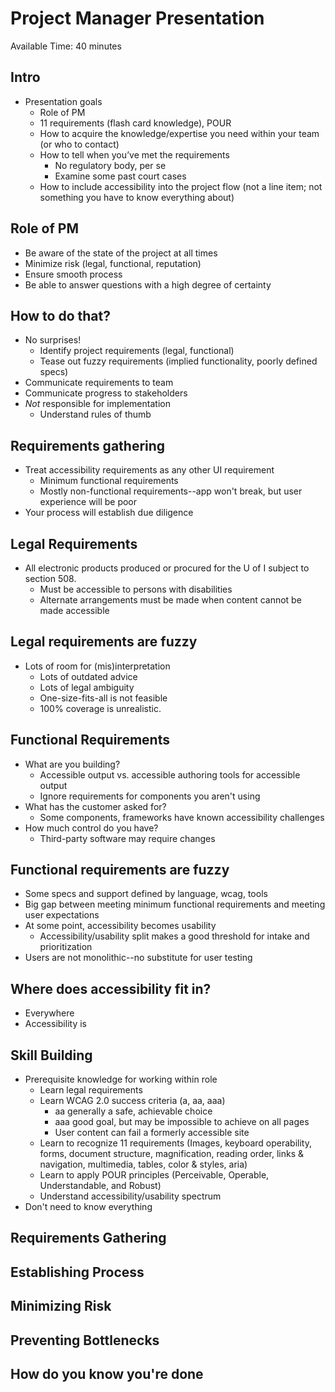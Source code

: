 # Project Manager Presentation

Available Time: 40 minutes

## Intro

* Presentation goals
    * Role of PM
    * 11 requirements (flash card knowledge), POUR
    * How to acquire the knowledge/expertise you need within your team (or who to contact)
    * How to tell when you’ve met the requirements
        * No regulatory body, per se
        * Examine some past court cases
    * How to include accessibility into the project flow (not a line item; not something you have to know everything about)

## Role of PM

* Be aware of the state of the project at all times
* Minimize risk (legal, functional, reputation)
* Ensure smooth process
* Be able to answer questions with a high degree of certainty

## How to do that?

* No surprises!
    * Identify project requirements (legal, functional)
    * Tease out fuzzy requirements (implied functionality, poorly defined specs)
* Communicate requirements to team
* Communicate progress to stakeholders
* *Not* responsible for implementation
    * Understand rules of thumb

## Requirements gathering

* Treat accessibility requirements as any other UI requirement
    * Minimum functional requirements
    * Mostly non-functional requirements--app won't break, but user experience will be poor
* Your process will establish due diligence
    
## Legal Requirements

* All electronic products produced or procured for the U of I subject to section 508.
    * Must be accessible to persons with disabilities
    * Alternate arrangements must be made when content cannot be made accessible

## Legal requirements are fuzzy

* Lots of room for (mis)interpretation
    * Lots of outdated advice
    * Lots of legal ambiguity
    * One-size-fits-all is not feasible
    * 100% coverage is unrealistic. 

## Functional Requirements

* What are you building?
    * Accessible output vs. accessible authoring tools for accessible output
    * Ignore requirements for components you aren't using
* What has the customer asked for?
    * Some components, frameworks have known accessibility challenges
* How much control do you have?
    * Third-party software may require changes

## Functional requirements are fuzzy

* Some specs and support defined by language, wcag, tools
* Big gap between meeting minimum functional requirements and meeting user expectations
* At some point, accessibility becomes usability
    * Accessibility/usability split makes a good threshold for intake and prioritization
* Users are not monolithic--no substitute for user testing

## Where does accessibility fit in?

* Everywhere
* Accessibility is 
## Skill Building

* Prerequisite knowledge for working within role
    * Learn legal requirements
    * Learn WCAG 2.0 success criteria (a, aa, aaa)
        * aa generally a safe, achievable choice
        * aaa good goal, but may be impossible to achieve on all pages
        * User content can fail a formerly accessible site
    * Learn to recognize 11 requirements (Images, keyboard operability, forms, document structure, magnification, reading order, links & navigation, multimedia, tables, color & styles, aria)
    * Learn to apply POUR principles (Perceivable, Operable, Understandable, and Robust)
    * Understand accessibility/usability spectrum
* Don't need to know everything

## Requirements Gathering

## Establishing Process

## Minimizing Risk

## Preventing Bottlenecks

## How do you know you're done